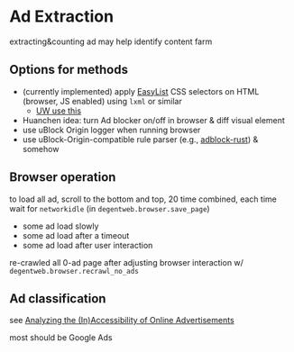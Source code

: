 # Ad Extraction

extracting&counting ad may help identify content farm

## Options for methods

- (currently implemented) apply [EasyList](https://easylist.to/)
    CSS selectors on HTML (browser, JS enabled) using `lxml` or similar
    - [UW use this](literature.html#content-farm)
- Huanchen idea: turn Ad blocker on/off in browser & diff visual element
- use uBlock Origin logger when running browser
- use uBlock-Origin-compatible rule parser (e.g.,
    [adblock-rust](https://github.com/brave/adblock-rust)) & somehow

## Browser operation

to load all ad, scroll to the bottom and top, 20 time combined,
each time wait for `networkidle` (in `degentweb.browser.save_page`)

- some ad load slowly
- some ad load after a timeout
- some ad load after user interaction

re-crawled all 0-ad page after adjusting browser interaction w/
`degentweb.browser.recrawl_no_ads`

## Ad classification

see [Analyzing the (In)Accessibility of
Online Advertisements](literature.html#content-farm)

most should be Google Ads
